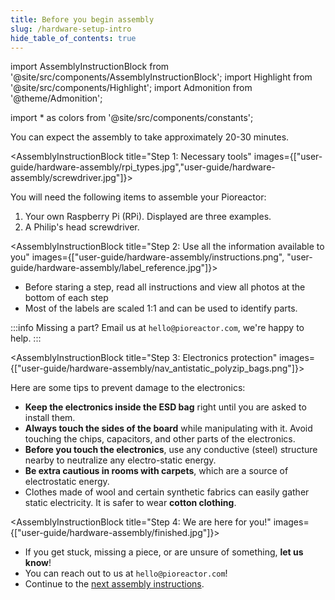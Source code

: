 ```yaml
---
title: Before you begin assembly
slug: /hardware-setup-intro
hide_table_of_contents: true
---
```


import AssemblyInstructionBlock from '@site/src/components/AssemblyInstructionBlock';
import Highlight from '@site/src/components/Highlight';
import Admonition from '@theme/Admonition';

import * as colors from '@site/src/components/constants';


<Admonition type="info" title="Info">
  You can expect the assembly to take approximately 20-30 minutes.
</Admonition>

<AssemblyInstructionBlock title="Step 1: Necessary tools" images={["user-guide/hardware-assembly/rpi_types.jpg","user-guide/hardware-assembly/screwdriver.jpg"]}>

You will need the following items to assemble your Pioreactor:

1. Your own Raspberry Pi (RPi). Displayed are three examples.
2. A Philip's head screwdriver.

</AssemblyInstructionBlock>




<AssemblyInstructionBlock title="Step 2: Use all the information available to you" images={["user-guide/hardware-assembly/instructions.png", "user-guide/hardware-assembly/label_reference.jpg"]}>

- Before staring a step, read all instructions and view all photos at the bottom of each step
- Most of the labels are scaled 1:1 and can be used to identify parts.

:::info
Missing a part? Email us at `hello@pioreactor.com`, we're happy to help.
:::

</AssemblyInstructionBlock>


<AssemblyInstructionBlock title="Step 3: Electronics protection" images={["user-guide/hardware-assembly/nav_antistatic_polyzip_bags.png"]}>

Here are some tips to prevent damage to the electronics:
- **Keep the electronics inside the ESD bag** right until you are asked to install them.
- **Always touch the sides of the board** while manipulating with it. Avoid touching the chips, capacitors, and other parts of the electronics.
- **Before you touch the electronics**, use any conductive (steel) structure nearby to neutralize any electro-static energy.
- **Be extra cautious in rooms with carpets**, which are a source of electrostatic energy.
- Clothes made of wool and certain synthetic fabrics can easily gather static electricity. It is safer to wear **cotton clothing**.

</AssemblyInstructionBlock>




<AssemblyInstructionBlock title="Step 4: We are here for you!" images={["user-guide/hardware-assembly/finished.jpg"]}>


-  If you get stuck, missing a piece, or are unsure of something, **let us know**!
-  You can reach out to us at `hello@pioreactor.com`!
-  Continue to the [next assembly instructions](/user-guide/rpi-hat-assembly).

</AssemblyInstructionBlock>
